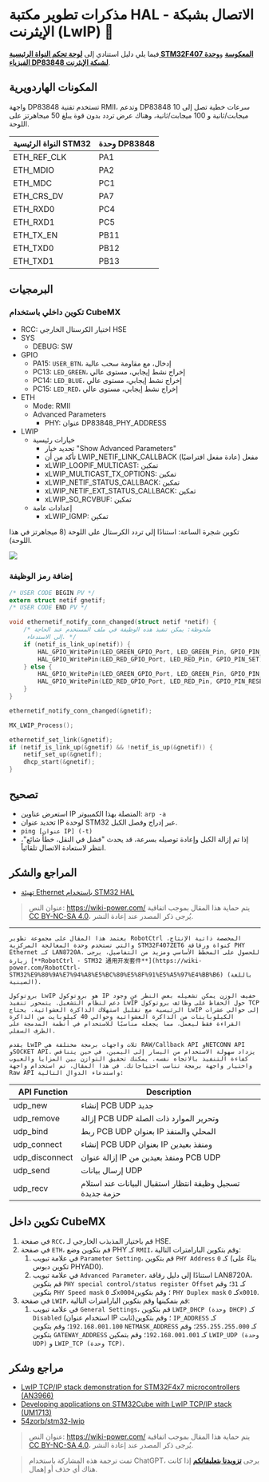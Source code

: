 # مذكرات تطوير مكتبة HAL - الاتصال بشبكة الإيثرنت (LwIP) 🚧

فيما يلي دليل استنادي إلى [**لوحة تحكم النواة الرئيسية STM32F407 المعكوسة**](https://item.taobao.com/item.htm?spm=a230r.1.14.16.57314534365ZlN&id=569068950037&ns=1&abbucket=4#detail) و[**وحدة الفيزياء DP83848 لشبكة الإيثرنت**](https://item.taobao.com/item.htm?spm=a230r.1.14.1.38df5bd3YTS6rE&id=12873819988&ns=1&abbucket=4#detail).

## المكونات الهاردويرية

واجهة DP83848 تستخدم تقنية RMII، وتدعم DP83848 سرعات خطية تصل إلى 10 ميجابت/ثانية و 100 ميجابت/ثانية، وهناك عرض تردد بدون قوة يبلغ 50 ميجاهرتز على اللوحة.

| النواة الرئيسية STM32 | وحدة DP83848 |
| --------------------- | ------------ |
| ETH_REF_CLK           | PA1          |
| ETH_MDIO              | PA2          |
| ETH_MDC               | PC1          |
| ETH_CRS_DV            | PA7          |
| ETH_RXD0              | PC4          |
| ETH_RXD1              | PC5          |
| ETH_TX_EN             | PB11         |
| ETH_TXD0              | PB12         |
| ETH_TXD1              | PB13         |

## البرمجيات

### تكوين داخلي باستخدام CubeMX

- RCC: اختيار الكرستال الخارجي HSE
- SYS
  - DEBUG: SW
- GPIO
  - PA15: `USER_BTN`، إدخال، مع مقاومة سحب عالية
  - PC13: `LED_GREEN`، إخراج نشط إيجابي، مستوى عالي
  - PC14: `LED_BLUE`، إخراج نشط إيجابي، مستوى عالي
  - PC15: `LED_RED`، إخراج نشط إيجابي، مستوى عالي
- ETH
  - Mode: RMII
  - Advanced Parameters
    - PHY: عنوان DP83848_PHY_ADDRESS
- LWIP
  - خيارات رئيسية
    - تحديد خيار "Show Advanced Parameters"
    - تأكد من أن LWIP_NETIF_LINK_CALLBACK مفعل (عادة مفعل افتراضيًا)
    - xLWIP_LOOPIF_MULTICAST: تمكين
    - xLWIP_MULTICAST_TX_OPTIONS: تمكين
    - xLWIP_NETIF_STATUS_CALLBACK: تمكين
    - xLWIP_NETIF_EXT_STATUS_CALLBACK: تمكين
    - xLWIP_SO_RCVBUF: تمكين
  - إعدادات عامة
    - xLWIP_IGMP: تمكين

تكوين شجرة الساعة: استنادًا إلى تردد الكرستال على اللوحة (8 ميجاهرتز في هذا اللوحة).

![](https://media.wiki-power.com/img/20220702145310.png)

### إضافة رمز الوظيفة

```c title="main.c"
/* USER CODE BEGIN PV */
extern struct netif gnetif;
/* USER CODE END PV */
```

```c
void ethernetif_notify_conn_changed(struct netif *netif) {
	/* ملحوظة: يمكن تنفيذ هذه الوظيفة في ملف المستخدم عند الحاجة
	 إلى الاستدعاء. */
	if (netif_is_link_up(netif)) {
		HAL_GPIO_WritePin(LED_GREEN_GPIO_Port, LED_GREEN_Pin, GPIO_PIN_RESET);
		HAL_GPIO_WritePin(LED_RED_GPIO_Port, LED_RED_Pin, GPIO_PIN_SET);
	} else {
		HAL_GPIO_WritePin(LED_GREEN_GPIO_Port, LED_GREEN_Pin, GPIO_PIN_SET);
		HAL_GPIO_WritePin(LED_RED_GPIO_Port, LED_RED_Pin, GPIO_PIN_RESET);
	}
}

ethernetif_notify_conn_changed(&gnetif);

MX_LWIP_Process();
```

```c title="lwip.c"
ethernetif_set_link(&gnetif);
if (netif_is_link_up(&gnetif) && !netif_is_up(&gnetif)) {
	netif_set_up(&gnetif);
	dhcp_start(&gnetif);
}
```

## تصحيح

- استعرض عناوين IP المتصلة بهذا الكمبيوتر: `arp -a`
- تحديد عنوان IP لوحدة STM32 عبر إدراج وفصل الكبل.
- `ping [عنوان IP] (-t)`
- إذا تم إزالة الكبل وإعادة توصيله بسرعة، قد يحدث "فشل في النقل، خطأ شائع"، انتظر لاستعادة الاتصال تلقائياً.

## المراجع والشكر

- [تهيئة Ethernet باستخدام STM32 HAL](https://blog.naver.com/eziya76/221852430347)

> عنوان النص: <https://wiki-power.com/>
> يتم حماية هذا المقال بموجب اتفاقية [CC BY-NC-SA 4.0](https://creativecommons.org/licenses/by/4.0/deed.zh)، يُرجى ذكر المصدر عند إعادة النشر.

---

```
يعتمد هذا المقال على مجموعة تطوير RobotCtrl المخصصة ذاتية الإنتاج، والتي تستخدم وحدة المعالجة المركزية STM32F407ZET6 كنواة ورقاقة PHY Ethernet كـ LAN8720A. للحصول على المخطط الأساسي ومزيد من التفاصيل، يرجى زيارة [**RobotCtrl - STM32 通用开发套件**](https://wiki-power.com/RobotCtrl-STM32%E9%80%9A%E7%94%A8%E5%BC%80%E5%8F%91%E5%A5%97%E4%BB%B6) (باللغة الصينية).

بروتوكول LwIP هو بروتوكول IP خفيف الوزن يمكن تشغيله بغض النظر عن وجود دعم لنظام التشغيل. يتمحور تنفيذ LwIP حول الحفاظ على وظائف بروتوكول TCP الرئيسية مع تقليل استهلاك الذاكرة العشوائية. يحتاج LwIP إلى حوالي عشرات الكيلوبايتات من الذاكرة العشوائية وحوالي 40 كيلوبايت من الذاكرة القراءة فقط ليعمل، مما يجعله مناسبًا للاستخدام في أنظمة المدمجة على الطرف السفلي.

يقدم LwIP ثلاث واجهات برمجة مختلفة هي RAW/Callback API وNETCONN API وSOCKET API. يزداد سهولة الاستخدام من اليسار إلى اليمين، في حين يتناقص كفاءة التنفيذ بالاتجاه نفسه. يمكنك تحقيق التوازن بين المزايا والعيوب واختيار واجهة برمجة تناسب احتياجاتك. في هذا المقال، تم استخدام واجهة Raw API واستدعاء الدوال التالية:
```

| API Function   | Description                                               |
| -------------- | --------------------------------------------------------- |
| udp_new        | إنشاء PCB UDP جديد                                        |
| udp_remove     | إزالة PCB UDP وتحرير الموارد ذات الصلة                    |
| udp_bind       | ربط PCB UDP بعنوان IP المحلي والمنفذ                      |
| udp_connect    | إنشاء PCB UDP بعنوان IP ومنفذ بعيدين                      |
| udp_disconnect | إزالة عنوان IP ومنفذ بعيدين من PCB UDP                    |
| udp_send       | إرسال بيانات UDP                                          |
| udp_recv       | تسجيل وظيفة انتظار استقبال البيانات عند استلام حزمة جديدة |

## تكوين داخل CubeMX

1. في صفحة `RCC`، قم باختيار المذبذب الخارجي لـ HSE.
2. في صفحة `ETH`، قم بتكوين وضع PHY كـ `RMII`، وقم بتكوين البارامترات التالية:
   1. في علامة تبويب `Parameter Setting`، قم بتكوين `PHY Address` كـ `0` (بناءً على تكوين دبوس PHYAD0).
   2. في علامة تبويب `Advanced Parameter`، استنادًا إلى دليل رقاقة LAN8720A، قم بتكوين `PHY special control/status register Offset` كـ `31`؛ وقم بتكوين `PHY Speed mask` كـ `0x0004`؛ وقم بتكوين `PHY Duplex mask` كـ `0x0010`.
3. في صفحة `LWIP`، قم بتمكينها وقم بتكوين البارامترات التالية:
   1. في علامة تبويب `General Settings`، قم بتكوين `LWIP_DHCP (وحدة DHCP)` كـ `Disabled` (استخدام عنوان IP ثابت)؛ وقم بتكوين `IP_ADDRESS` كـ `192.168.001.100`؛ وقم بتكوين `NETMASK_ADDRESS` كـ `255.255.255.000`؛ وقم بتكوين `GATEWAY_ADDRESS` كـ `192.168.001.001`؛ وقم بتمكين `LWIP_UDP (وحدة UDP)` و `LWIP_TCP (وحدة TCP)`.

## مراجع وشكر

- [LwIP TCP/IP stack demonstration for STM32F4x7 microcontrollers (AN3966)](https://www.st.com/en/embedded-software/stsw-stm32070.html)
- [Developing applications on STM32Cube with LwIP TCP/IP stack (UM1713)](https://www.st.com/resource/en/user_manual/um1713-developing-applications-on-stm32cube-with-lwip-tcpip-stack-stmicroelectronics.pdf)
- [54zorb/stm32-lwip](https://github.com/54zorb/stm32-lwip)

> عنوان النص: <https://wiki-power.com/>
> يتم حماية هذا المقال بموجب اتفاقية [CC BY-NC-SA 4.0](https://creativecommons.org/licenses/by/4.0/deed.zh)، يُرجى ذكر المصدر عند إعادة النشر.

> تمت ترجمة هذه المشاركة باستخدام ChatGPT، يرجى [**تزويدنا بتعليقاتكم**](https://github.com/linyuxuanlin/Wiki_MkDocs/issues/new) إذا كانت هناك أي حذف أو إهمال.
